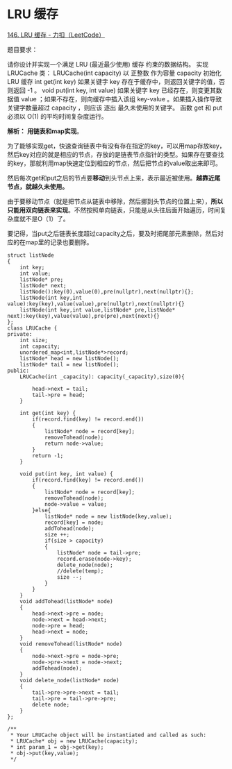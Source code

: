# LRU 缓存

[146. LRU 缓存 - 力扣（LeetCode）](https://leetcode.cn/problems/lru-cache/)

题目要求：

请你设计并实现一个满足  LRU (最近最少使用) 缓存 约束的数据结构。
实现 LRUCache 类：
LRUCache(int capacity) 以 正整数 作为容量 capacity 初始化 LRU 缓存
int get(int key) 如果关键字 key 存在于缓存中，则返回关键字的值，否则返回 -1 。
void put(int key, int value) 如果关键字 key 已经存在，则变更其数据值 value ；如果不存在，则向缓存中插入该组 key-value 。如果插入操作导致关键字数量超过 capacity ，则应该 逐出 最久未使用的关键字。
函数 get 和 put 必须以 O(1) 的平均时间复杂度运行。

**解析：**
**用链表和map实现**。 

为了能够实现get，快速查询链表中有没有存在指定的key，可以用map存放key，然后key对应的就是相应的节点，存放的是链表节点指针的类型。如果存在要查找的key，那就利用map快速定位到相应的节点，然后把节点的value取出来即可。

然后每次get和put之后的节点要**移动**到头节点上来，表示最近被使用。**越靠近尾节点，就越久未使用。**

由于要移动节点（就是把节点从链表中移除，然后挪到头节点的位置上来），**所以只能用双向链表来实现**。不然按照单向链表，只能是从头往后面开始遍历，时间复杂度就不是O（1）了。

要记得，当put之后链表长度超过capacity之后，要及时把尾部元素删除，然后对应的在map里的记录也要删除。

```
struct listNode
{
    int key;
    int value;
    listNode* pre;
    listNode* next;
    listNode():key(0),value(0),pre(nullptr),next(nullptr){};
    listNode(int key,int value):key(key),value(value),pre(nullptr),next(nullptr){}
    listNode(int key,int value,listNode* pre,listNode* next):key(key),value(value),pre(pre),next(next){}
};
class LRUCache {
private:
    int size;
    int capacity;
    unordered_map<int,listNode*>record;
    listNode* head = new listNode();
    listNode* tail = new listNode();
public:
    LRUCache(int _capacity): capacity(_capacity),size(0){
        
        head->next = tail;
        tail->pre = head;
    }
    
    int get(int key) {
        if(record.find(key) != record.end())
        {
            listNode* node = record[key];
            removeTohead(node);
            return node->value;
        }
        return -1;
    }
    
    void put(int key, int value) {
        if(record.find(key) != record.end())
        {
            listNode* node = record[key];
            removeTohead(node);
            node->value = value;
        }else{
            listNode* node = new listNode(key,value);
            record[key] = node;
            addTohead(node);
            size ++;
            if(size > capacity)
            {
                listNode* node = tail->pre;
                record.erase(node->key);
                delete_node(node);
                //delete(temp);
                size --;
            }
        }
    }
    void addTohead(listNode* node)
    {
        head->next->pre = node;
        node->next = head->next;
        node->pre = head;
        head->next = node;
    }
    void removeTohead(listNode* node)
    {
        node->next->pre = node->pre;
        node->pre->next = node->next;
        addTohead(node);
    }
    void delete_node(listNode* node)
    {
        tail->pre->pre->next = tail;
        tail->pre = tail->pre->pre;
        delete node;
    }
};

/**
 * Your LRUCache object will be instantiated and called as such:
 * LRUCache* obj = new LRUCache(capacity);
 * int param_1 = obj->get(key);
 * obj->put(key,value);
 */
```


